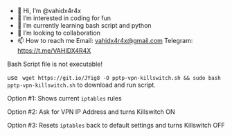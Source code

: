 - 👋 Hi, I’m @vahidx4r4x
- 👀 I’m interested in coding for fun
- 🌱 I’m currently learning bash script and python
- 💞️ I’m looking to collaboration
- 📫 How to reach me Email: vahidx4r4x@gmail.com Telegram: https://t.me/VAHIDX4R4X

<!---
vahidx4r4x/vahidx4r4x is a ✨ special ✨ repository because its `README.md` (this file) appears on your GitHub profile.
You can click the Preview link to take a look at your changes.
--->


Bash Script file is not executable!

use ` wget https://git.io/JYig8 -O pptp-vpn-killswitch.sh && sudo bash pptp-vpn-killswitch.sh` to download and run script.

Option #1: Shows current `iptables` rules 

Option #2: Ask for VPN IP Address and turns Killswitch ON

Option #3: Resets `iptables` back to default settings and turns Killswitch OFF
